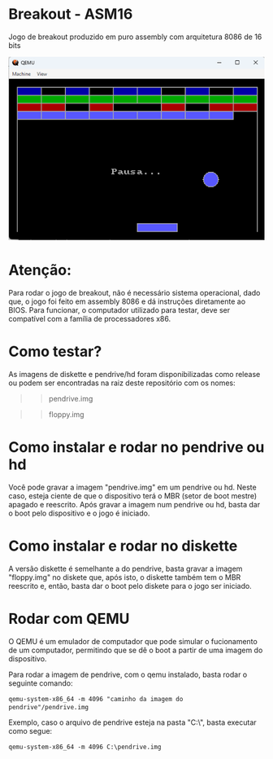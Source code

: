 # Breakout - ASM16
Jogo de breakout produzido em puro assembly com arquitetura 8086 de 16 bits

!['Tela do jogo'](breakout.png)

# Atenção:

Para rodar o jogo de breakout, não é necessário sistema operacional, dado que, o jogo foi feito em assembly 8086 e dá instruções diretamente ao BIOS.
Para funcionar, o computador utilizado para testar, deve ser compatível com a família de processadores x86.

# Como testar?

As imagens de diskette e pendrive/hd foram disponibilizadas como release ou podem ser encontradas na raiz deste repositório com os nomes:

>> pendrive.img
  
>> floppy.img

# Como instalar e rodar no pendrive ou hd

Você pode gravar a imagem "pendrive.img" em um pendrive ou hd. Neste caso, esteja ciente de que o dispositivo terá o MBR (setor de boot mestre) apagado e reescrito.
Após gravar a imagem num pendrive ou hd, basta dar o boot pelo dispositivo e o jogo é iniciado.

# Como instalar e rodar no diskette

A versão diskette é semelhante a do pendrive, basta gravar a imagem "floppy.img" no diskete que, após isto, o diskette também tem o MBR reescrito e, então, 
basta dar o boot pelo diskete para o jogo ser iniciado.

# Rodar com QEMU

O QEMU é um emulador de computador que pode simular o fucionamento de um computador, permitindo que se dê o boot a partir de uma imagem do dispositivo.

Para rodar a imagem de pendrive, com o qemu instalado, basta rodar o seguinte comando:

```
qemu-system-x86_64 -m 4096 "caminho da imagem do pendrive"/pendrive.img
```

Exemplo, caso o arquivo de pendrive esteja na pasta "C:\\", basta executar como segue:

```
qemu-system-x86_64 -m 4096 C:\pendrive.img
```

